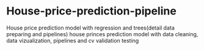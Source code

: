 # House-price-prediction-pipeline
House price prediction model with regression and trees(detail data preparing and pipelines)
house princes prediction model with data cleaning, data vizualization, pipelines and cv validation testing
